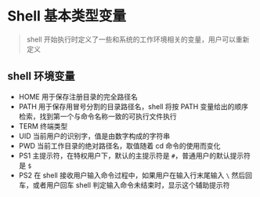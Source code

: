 # Shell 基本类型变量

> shell 开始执行时定义了一些和系统的工作环境相关的变量，用户可以重新定义

## shell 环境变量

- HOME 用于保存注册目录的完全路径名
- PATH 用于保存用冒号分割的目录路径名，shell 将按 PATH 变量给出的顺序检索，找到第一个与命令名称一致的可执行文件执行
- TERM 终端类型
- UID 当前用户的识别字，值是由数字构成的字符串
- PWD 当前工作目录的绝对路径名，取值随着 cd 命令的使用而变化
- PS1 主提示符，在特权用户下，默认的主提示符是 `#`，普通用户的默认提示符是 `$`
- PS2 在 shell 接收用户输入命令过程中，如果用户在输入行末尾输入 `\` 然后回车，或者用户回车 shell 判定输入命令未结束时，显示这个辅助提示符
